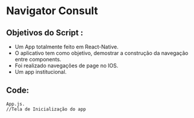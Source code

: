 # Navigator Consult 

## Objetivos do Script :

- Um App totalmente feito em React-Native.
- O aplicativo tem como objetivo, demostrar a construção da navegação entre components.
- Foi realizado navegações de page no IOS.
- Um app institucional.


## Code:

```
App.js. 
//Tela de Inicialização do app
```

